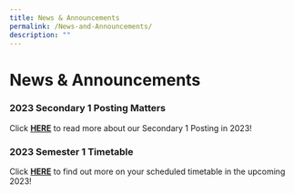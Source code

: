 ```yaml
---
title: News & Announcements
permalink: /News-and-Announcements/
description: ""
---
```

# News & Announcements

### 2023 Secondary 1 Posting Matters

Click [<b>HERE</b>](/parents/Sec-One-2023-Posting-Matters/Sec-One-2023-Posting-Matters/) to read more about our Secondary 1 Posting in 2023!


### 2023 Semester 1 Timetable

Click [**HERE**](https://northbrookssec-moe-edu-sg.cwp-stg.sg/qql/slot/u162/2022/Announcements/2022%20Sem%202%20Timetable.pdf) to find out more on your scheduled timetable in the upcoming 2023!